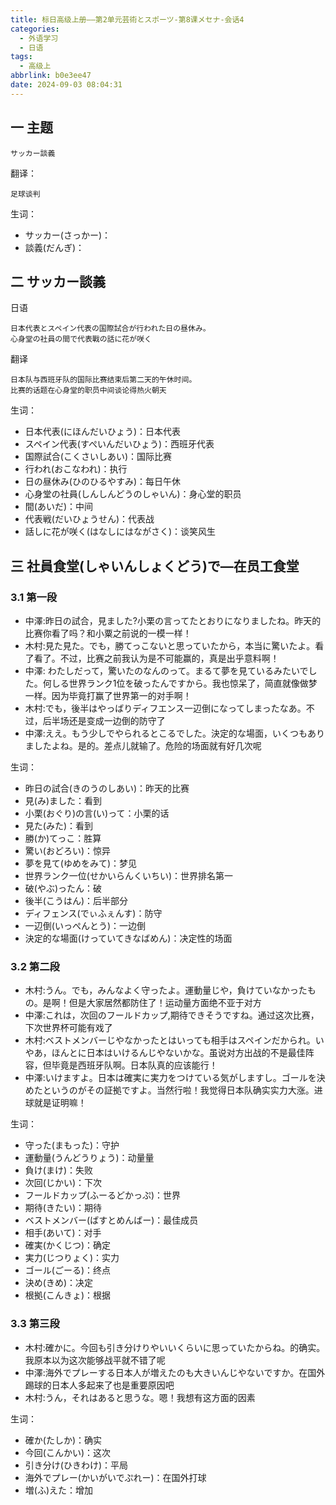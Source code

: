 ```yaml
---
title: 标日高级上册——第2单元芸術とスポーツ-第8课メセナ-会话4
categories:
  - 外语学习
  - 日语
tags:
  - 高级上
abbrlink: b0e3ee47
date: 2024-09-03 08:04:31
---
```

## 一 主题

```
サッカー談義
```

<!--more-->

翻译：

```
足球谈判
```

生词：

* サッカー(さっかー)：
* 談義(だんぎ)：

## 二 サッカー談義

日语

```
日本代表とスペイン代表の国際試合が行われた日の昼休み。
心身堂の社員の間で代表戰の話に花が咲く
```

翻译

```
日本队与西班牙队的国际比赛结束后第二天的午休时间。
比赛的话题在心身堂的职员中间谈论得热火朝天
```

生词：

* 日本代表(にほんだいひょう)：日本代表
* スペイン代表(すぺいんだいひょう)：西班牙代表
* 国際試合(こくさいしあい)：国际比赛
* 行われ(おこなわれ)：执行
* 日の昼休み(ひのひるやすみ)：每日午休
* 心身堂の社員(しんしんどうのしゃいん)：身心堂的职员
* 間(あいだ)：中间
* 代表戦(だいひょうせん)：代表战
* 話しに花が咲く(はなしにはながさく)：谈笑风生

## 三 社員食堂(しゃいんしょくどう)で—在员工食堂

### 3.1 第一段

* 中澤:昨日の試合，見ました?小栗の言ってたとおりになりましたね。昨天的比赛你看了吗？和小粟之前说的一模一样！
* 木村:見た見た。でも，勝てっこないと思っていたから，本当に驚いたよ。看了看了。不过，比赛之前我认为是不可能赢的，真是出乎意料啊！
* 中澤: わたしだって，驚いたのなんのって。まるて夢を見ているみたいでした。何しる世界ランク1位を破ったんですから。我也惊呆了，简直就像做梦一样。因为毕竟打赢了世界第一的对手啊！
* 木村:でも，後半はやっばりディフエンス一辺倒になってしまったなあ。不过，后半场还是变成一边倒的防守了
* 中澤:ええ。もう少しでやられるとこるでした。決定的な場面，いくつもありましたよね。是的。差点儿就输了。危险的场面就有好几次呢

生词：

* 昨日の試合(きのうのしあい)：昨天的比赛
* 見(み)ました：看到
* 小栗(おぐり)の言(い)って：小栗的话
* 見た(みた)：看到
* 勝(か)てっこ：胜算
* 驚い(おどろい)：惊异
* 夢を見て(ゆめをみて)：梦见
* 世界ランク一位(せかいらんくいちい)：世界排名第一
* 破(やぶ)ったん：破
* 後半(こうはん)：后半部分
* ディフェンス(でぃふぇんす)：防守
* 一辺倒(いっぺんとう)：一边倒
* 決定的な場面(けっていてきなばめん)：决定性的场面

### 3.2 第二段

* 木村:うん。でも，みんなよく守ったよ。運動量じや，負けていなかったもの。是啊！但是大家居然都防住了！运动量方面绝不亚于对方
* 中澤:これは，次回のフールドカップ,期待できそうですね。通过这次比赛，下次世界杯可能有戏了
* 木村:ベストメンバーじやなかったとはいっても相手はスペインだかられ。いやあ，ほんとに日本はいけるんじやないかな。虽说对方出战的不是最佳阵容，但毕竟是西班牙队啊。日本队真的应该能行！
* 中澤:いけますよ。日本は確実に実力をつけている気がしますし。ゴールを決めたというのがその証拠ですよ。当然行啦！我觉得日本队确实实力大涨。进球就是证明嘛！

生词：

* 守った(まもった)：守护
* 運動量(うんどうりょう)：动量量
* 負け(まけ)：失败
* 次回(じかい)：下次
* フールドカップ(ふーるどかっぷ)：世界
* 期待(きたい)：期待
* ベストメンバー(ばすとめんばー)：最佳成员
* 相手(あいて)：对手
* 確実(かくじつ)：确定
* 実力(じつりょく)：实力
* ゴール(ごーる)：终点
* 決め(きめ)：决定
* 根拠(こんきょ)：根据

### 3.3 第三段

* 木村:確かに。今回も引き分けりやいいくらいに思っていたからね。的确实。我原本以为这次能够战平就不错了呢
* 中澤:海外でプレーする日本人が増えたのも大きいんじやないですか。在国外踢球的日本人多起来了也是重要原因吧
* 木村:うん，それはあると思うな。嗯！我想有这方面的因素

生词：

* 確か(たしか)：确实
* 今回(こんかい)：这次
* 引き分け(ひきわけ)：平局
* 海外でプレー(かいがいでぷれー)：在国外打球
* 増(ふ)えた：增加